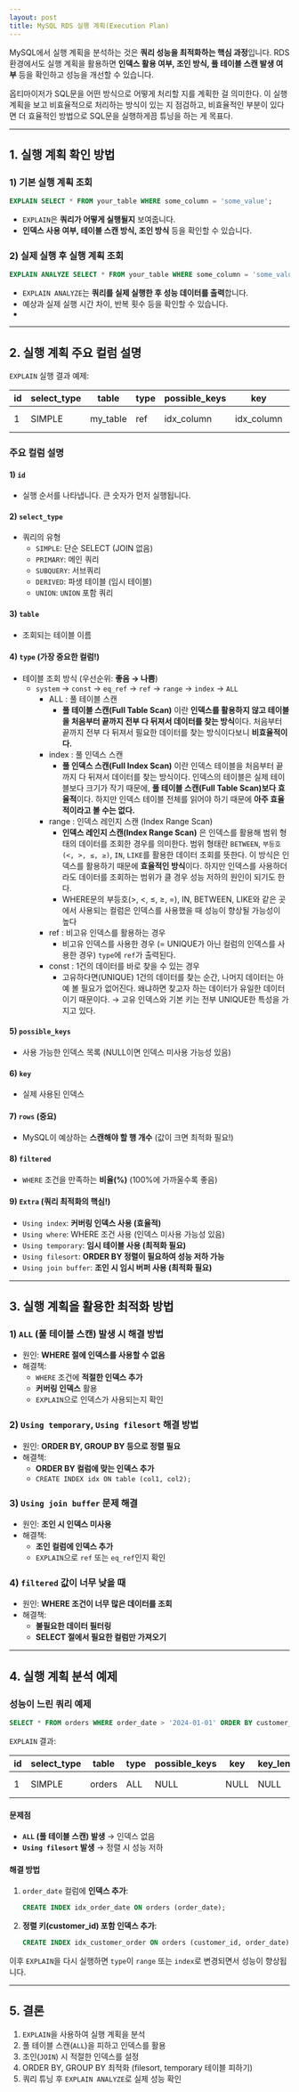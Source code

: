 ```yaml
---
layout: post
title: MySQL RDS 실행 계획(Execution Plan)
---
```

MySQL에서 실행 계획을 분석하는 것은 **쿼리 성능을 최적화하는 핵심 과정**입니다. RDS 환경에서도 실행 계획을 활용하면 **인덱스 활용 여부, 조인 방식, 풀 테이블 스캔 발생 여부** 등을 확인하고 성능을 개선할 수 있습니다.

옵티마이저가 SQL문을 어떤 방식으로 어떻게 처리할 지를 계획한 걸 의미한다. 이 실행 계획을 보고 비효율적으로 처리하는 방식이 있는 지 점검하고, 비효율적인 부분이 있다면 더 효율적인 방법으로 SQL문을 실행하게끔 튜닝을 하는 게 목표다.

---

## 1. 실행 계획 확인 방법

### 1) 기본 실행 계획 조회
```sql
EXPLAIN SELECT * FROM your_table WHERE some_column = 'some_value';
```
- `EXPLAIN`은 **쿼리가 어떻게 실행될지** 보여줍니다.
- **인덱스 사용 여부, 테이블 스캔 방식, 조인 방식** 등을 확인할 수 있습니다.

### 2) 실제 실행 후 실행 계획 조회
```sql
EXPLAIN ANALYZE SELECT * FROM your_table WHERE some_column = 'some_value';
```
- `EXPLAIN ANALYZE`는 **쿼리를 실제 실행한 후 성능 데이터를 출력**합니다.
- 예상과 실제 실행 시간 차이, 반복 횟수 등을 확인할 수 있습니다.
- 
---

## 2. 실행 계획 주요 컬럼 설명

`EXPLAIN` 실행 결과 예제:

| id | select_type | table      | type  | possible_keys | key  | key_len | ref  | rows | filtered | Extra               |
|----|------------|-----------|-------|--------------|------|---------|------|------|----------|----------------------|
| 1  | SIMPLE     | my_table  | ref   | idx_column   | idx_column | 4     | const | 10   | 100.0     | Using index          |

### 주요 컬럼 설명

#### 1) `id`
- 실행 순서를 나타냅니다. 큰 숫자가 먼저 실행됩니다.

#### 2) `select_type`
- 쿼리의 유형
    - `SIMPLE`: 단순 SELECT (JOIN 없음)
    - `PRIMARY`: 메인 쿼리
    - `SUBQUERY`: 서브쿼리
    - `DERIVED`: 파생 테이블 (임시 테이블)
    - `UNION`: `UNION` 포함 쿼리

#### 3) `table`
- 조회되는 테이블 이름

#### 4) `type` (가장 중요한 컬럼!)
- 테이블 조회 방식 (우선순위: **좋음 → 나쁨**)
    - `system` → `const` → `eq_ref` → `ref` → `range` → `index` → `ALL`
      - ALL : 풀 테이블 스캔
        - **풀 테이블 스캔(Full Table Scan)** 이란 **인덱스를 활용하지 않고 테이블을 처음부터 끝까지 전부 다 뒤져서 데이터를 찾는 방식**이다. 처음부터 끝까지 전부 다 뒤져서 필요한 데이터를 찾는 방식이다보니 **비효율적이다.**
      - index : 풀 인덱스 스캔
        - **풀 인덱스 스캔(Full Index Scan)** 이란 인덱스 테이블을 처음부터 끝까지 다 뒤져서 데이터를 찾는 방식이다. 인덱스의 테이블은 실제 테이블보다 크기가 작기 때문에, **풀 테이블 스캔(Full Table Scan)보다 효율적**이다. 하지만 인덱스 테이블 전체를 읽어야 하기 때문에 **아주 효율적이라고 볼 수는 없다.**
      - range : 인덱스 레인지 스캔 (Index Range Scan)
        - **인덱스 레인지 스캔(Index Range Scan)** 은 인덱스를 활용해 범위 형태의 데이터를 조회한 경우를 의미한다. 범위 형태란 `BETWEEN`, `부등호(<, >, ≤, ≥)`, `IN`, `LIKE`를 활용한 데이터 조회를 뜻한다. 이 방식은 인덱스를 활용하기 때문에 **효율적인 방식**이다. 하지만 인덱스를 사용하더라도 데이터를 조회하는 범위가 클 경우 성능 저하의 원인이 되기도 한다.
        - WHERE문의 부등호(>, <, ≤, ≥, =), IN, BETWEEN, LIKE와 같은 곳에서 사용되는 컬럼은 인덱스를 사용했을 때 성능이 향상될 가능성이 높다
      - ref : 비고유 인덱스를 활용하는 경우
        - 비고유 인덱스를 사용한 경우 (= UNIQUE가 아닌 컬럼의 인덱스를 사용한 경우) `type`에 `ref`가 출력된다.
      - const :  1건의 데이터를 바로 찾을 수 있는 경우
        - 고유하다면(UNIQUE) 1건의 데이터를 찾는 순간, 나머지 데이터는 아예 볼 필요가 없어진다. 왜냐하면 찾고자 하는 데이터가 유일한 데이터이기 때문이다. → 고유 인덱스와 기본 키는 전부 UNIQUE한 특성을 가지고 있다.


#### 5) `possible_keys`
- 사용 가능한 인덱스 목록 (NULL이면 인덱스 미사용 가능성 있음)

#### 6) `key`
- 실제 사용된 인덱스

#### 7) `rows` (중요)
- MySQL이 예상하는 **스캔해야 할 행 개수** (값이 크면 최적화 필요!)

#### 8) `filtered`
- `WHERE` 조건을 만족하는 **비율(%)** (100%에 가까울수록 좋음)

#### 9) `Extra` (쿼리 최적화의 핵심!)
- `Using index`: **커버링 인덱스 사용 (효율적)**
- `Using where`: WHERE 조건 사용 (인덱스 미사용 가능성 있음)
- `Using temporary`: **임시 테이블 사용 (최적화 필요)**
- `Using filesort`: **ORDER BY 정렬이 필요하여 성능 저하 가능**
- `Using join buffer`: **조인 시 임시 버퍼 사용 (최적화 필요)**

---

## 3. 실행 계획을 활용한 최적화 방법

### 1) `ALL` (풀 테이블 스캔) 발생 시 해결 방법
- 원인: **WHERE 절에 인덱스를 사용할 수 없음**
- 해결책:
    - `WHERE` 조건에 **적절한 인덱스 추가**
    - **커버링 인덱스** 활용
    - `EXPLAIN`으로 인덱스가 사용되는지 확인

### 2) `Using temporary`, `Using filesort` 해결 방법
- 원인: **ORDER BY, GROUP BY 등으로 정렬 필요**
- 해결책:
    - **ORDER BY 컬럼에 맞는 인덱스 추가**
    - `CREATE INDEX idx ON table (col1, col2);`

### 3) `Using join buffer` 문제 해결
- 원인: **조인 시 인덱스 미사용**
- 해결책:
    - **조인 컬럼에 인덱스 추가**
    - `EXPLAIN`으로 `ref` 또는 `eq_ref`인지 확인

### 4) `filtered` 값이 너무 낮을 때
- 원인: **WHERE 조건이 너무 많은 데이터를 조회**
- 해결책:
    - **불필요한 데이터 필터링**
    - **SELECT 절에서 필요한 컬럼만 가져오기**

---

## 4. 실행 계획 분석 예제

### 성능이 느린 쿼리 예제
```sql
SELECT * FROM orders WHERE order_date > '2024-01-01' ORDER BY customer_id;
```

`EXPLAIN` 결과:

| id | select_type | table  | type | possible_keys | key  | key_len | ref  | rows  | Extra              |
|----|------------|--------|------|--------------|------|---------|------|------|--------------------|
| 1  | SIMPLE     | orders | ALL  | NULL         | NULL | NULL    | NULL | 100000 | Using filesort     |

#### 문제점
- **`ALL` (풀 테이블 스캔) 발생** → 인덱스 없음
- **`Using filesort` 발생** → 정렬 시 성능 저하

#### 해결 방법
1. `order_date` 컬럼에 **인덱스 추가**:
   ```sql
   CREATE INDEX idx_order_date ON orders (order_date);
   ```
2. **정렬 키(customer_id) 포함 인덱스 추가**:
   ```sql
   CREATE INDEX idx_customer_order ON orders (customer_id, order_date);
   ```

이후 `EXPLAIN`을 다시 실행하면 `type`이 `range` 또는 `index`로 변경되면서 성능이 향상됩니다.

---

## 5. 결론
1. `EXPLAIN`을 사용하여 실행 계획을 분석
2. 풀 테이블 스캔(`ALL`)을 피하고 인덱스를 활용
3. 조인(`JOIN`) 시 적절한 인덱스를 설정
4. ORDER BY, GROUP BY 최적화 (filesort, temporary 테이블 피하기)
5. 쿼리 튜닝 후 `EXPLAIN ANALYZE`로 실제 성능 확인

